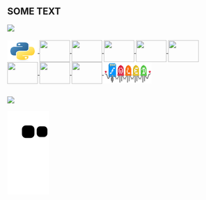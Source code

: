 ## SOME TEXT
 <div>
  <a href="https://github.com/Marcos-Reckers">
  <!-- <img height="180em" src="https://github-readme-stats.vercel.app/api?username=Marcos-Reckers&show_icons=true&theme=dracula&include_all_commits=true&count_private=true"/>-->
  <img height="180em" src="https://github-readme-stats.vercel.app/api/top-langs/?username=Marcos-Reckers&layout=compact&langs_count=16&theme=dracula"/>
</div>
<div style="display: inline_block"><br>
  <img align="center" height="50" width="70" src="https://raw.githubusercontent.com/devicons/devicon/master/icons/python/python-original.svg">
  <img align="center" height="50" width="70" src="https://cdn.jsdelivr.net/gh/devicons/devicon/icons/c/c-original.svg">
  <img align="center" height="50" width="70" src="https://cdn.jsdelivr.net/gh/devicons/devicon/icons/cplusplus/cplusplus-original.svg">       
  <img align="center" height="50" width="70" src="https://cdn.jsdelivr.net/gh/devicons/devicon/icons/docker/docker-original-wordmark.svg">    
  <img align="center" height="50" width="70" src="https://cdn.jsdelivr.net/gh/devicons/devicon/icons/git/git-original.svg">
  <img align="center" height="50" width="70" src="https://cdn.jsdelivr.net/gh/devicons/devicon/icons/linux/linux-original.svg">
  <img align="center" height="50" width="70" src="https://cdn.jsdelivr.net/gh/devicons/devicon/icons/ubuntu/ubuntu-plain.svg">
  <img align="center" height="50" width="70" src="https://cdn.jsdelivr.net/gh/devicons/devicon/icons/arduino/arduino-original-wordmark.svg">
  <img align="center" height="50" width="70" src="https://racket-lang.org/img/racket-logo.svg">
  <img align="center" height="50" width="110" src="https://github.com/Aircoookie/WLED/blob/main/images/wled_logo_akemi.png?raw=true">
  
</div>
  
  ##
 
<div> 

  <a href = "mailto:marcoskurth.r@gmail.com"><img src="https://img.shields.io/badge/-Gmail-%23333?style=for-the-badge&logo=gmail&logoColor=white" target="_blank"></a>
  <!-- <a href="https://www.linkedin.com/in/rafaella-ballerini-45875016a" target="_blank"><img src="https://img.shields.io/badge/-LinkedIn-%230077B5?style=for-the-badge&logo=linkedin&logoColor=white" target="_blank"></a> -->
 
  ![Snake animation](https://github.com/rafaballerini/rafaballerini/blob/output/github-contribution-grid-snake.svg)
 
</div>
